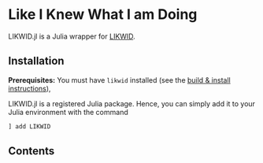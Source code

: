# Like I Knew What I am Doing

LIKWID.jl is a Julia wrapper for [LIKWID](https://github.com/RRZE-HPC/likwid).

## Installation

**Prerequisites:** You must have `likwid` installed (see the [build & install instructions](https://github.com/RRZE-HPC/likwid#download-build-and-install)),

LIKWID.jl is a registered Julia package. Hence, you can simply add it to your Julia environment with the command
```julia
] add LIKWID
```

## Contents

```@contents
```